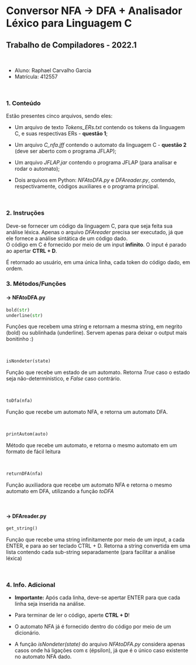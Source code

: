 # Conversor NFA -> DFA + Analisador Léxico para Linguagem C
##  Trabalho de Compiladores - 2022.1

<br>

* Aluno: Raphael Carvalho Garcia
* Matrícula: 412557

<br>

### **1. Conteúdo**
Estão presentes cinco arquivos, sendo eles:
* Um arquivo de texto *Tokens_ERs.txt* contendo 
os tokens da linguagem C, e suas respectivas ERs - **questão 1**;

* Um arquivo *C_nfa.jff* contendo o automato da linguagem C - **questão 2** (deve ser aberto com o programa JFLAP);

* Um arquivo *JFLAP.jar* contendo o programa JFLAP (para analisar e rodar o automato);

* Dois arquivos em Python: *NFAtoDFA.py* e *DFAreader.py*, contendo, respectivamente, códigos auxiliares e o programa principal.

<br>

### **2. Instruções**
Deve-se fornecer um código da linguagem C, para que seja feita sua análise léxica. Apenas o arquivo *DFAreader* precisa ser executado, já que ele fornece a análise sintática de um código dado.
<br>
O código em C é fornecido por meio de um input **infinito**. O input é parado ao apertar **CTRL + D**.
<p>
É retornado ao usuário, em uma única linha, cada token do código dado, em ordem.

<br>

### **3. Métodos/Funções**
#### **-> NFAtoDFA.py**

~~~ python
bold(str)
underline(str)
~~~

Funções que recebem uma string e retornam a mesma string, em negrito (bold) ou sublinhada (underline). Servem apenas para deixar o output mais bonitinho :)

<br>

~~~python
isNondeter(state) 
~~~

Função que recebe um estado de um automato. Retorna *True* caso o estado seja não-deterministico, e *False* caso contrário.

<br>

~~~python
toDfa(nfa)
~~~

Função que recebe um automato NFA, e retorna um automato DFA.

<br>

~~~python
printAutom(auto)
~~~

Método que recebe um automato, e retorna o mesmo automato em um formato de fácil leitura

<br>

~~~python
returnDFA(nfa)
~~~

Função auxiliadora que recebe um automato NFA e retorna o mesmo automato em DFA, utilizando a função *toDFA*

<br>

#### **-> DFAreader.py**

~~~ python
get_string()
~~~

Função que recebe uma string infinitamente por meio de um input, a cada ENTER, e para ao ser teclado CTRL + D. 
Retorna a string convertida em uma lista contendo cada sub-string separadamente (para facilitar a análise léxica)

<br>

### **4. Info. Adicional**
* **Importante:** Após cada linha, deve-se apertar ENTER para que cada linha seja inserida na análise.

* Para terminar de ler o código, aperte **CTRL + D**!

* O automato NFA já é fornecido dentro do código por meio de um dicionário.

* A função *isNondeter(state)* do arquivo *NFAtoDFA.py* considera apenas casos onde há ligações com ε (épsilon), já que é o único caso existente no automato NFA dado.